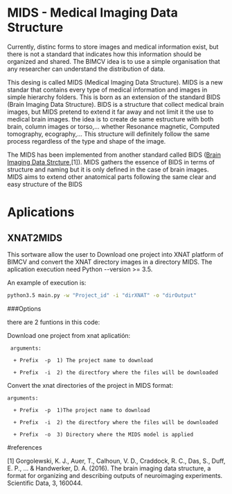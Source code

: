# MIDS - Medical Imaging Data Structure

Currently, distinc forms to store images and medical information exist, but there is not a standard that indicates how this information should be organized and shared. The BIMCV idea is to use a simple organisation that any researcher can understand the distribution of data.

This desing is called MIDS (Medical Imaging Data Structure). MIDS is a new standar that contains every type of medical information and images in simple hierarchy folders. This is born as an extension of the standard BIDS (Brain Imaging Data Structure). BIDS is a structure that collect medical brain images, but MIDS pretend to extend it far away and not limit it the use to medical brain images. the idea is to create de same estructure with both brain, column images or torso,... whether Resonance magnetic, Computed tomography, ecography,... This structure will definitely follow the same process regardless of the type and shape of the image. 

The MIDS has been implemented from another standard called BIDS ([Brain Imaging Data Strcture](http://bids.neuroimaging.io/),[1]). MIDS gathers the essence of BIDS in terms of structure and naming but it is only defined in the case of brain images. MIDS aims to extend other anatomical parts following the same clear and easy structure of the BIDS

# Aplications
## XNAT2MIDS
This sortware allow the user to Download one project into XNAT platform of BIMCV and convert the XNAT directory images in a directory MIDS. The aplication execution need Python --version >= 3.5. 

An example of execution is:
``` sh
python3.5 main.py -w "Project_id" -i "dirXNAT" -o "dirOutput"
```

###Options

there are 2 funtions in this code:

  Download one project from xnat aplicatión:

     arguments:

      + Prefix	-p	1) The project name to download

      + Prefix	-i	2) the directfory where the files will be downloaded

  Convert the xnat directories of the project in MIDS format:

    arguments:

      + Prefix	-p	1)The project name to download

      + Prefix	-i	2) the directfory where the files will be downloaded

      + Prefix	-o	3) Directory where the MIDS model is applied

#references

[1] Gorgolewski, K. J., Auer, T., Calhoun, V. D., Craddock, R. C., Das, S., Duff, E. P., ... & Handwerker, D. A. (2016). The brain imaging data structure, a format for organizing and describing outputs of neuroimaging experiments. Scientific Data, 3, 160044.
